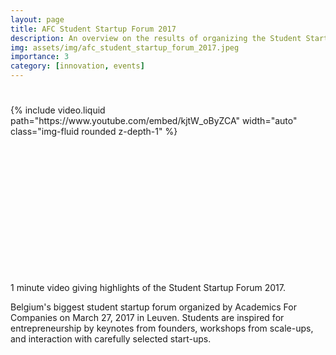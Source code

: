 ```yaml
---
layout: page
title: AFC Student Startup Forum 2017
description: An overview on the results of organizing the Student Startup Forum 2017
img: assets/img/afc_student_startup_forum_2017.jpeg
importance: 3
category: [innovation, events]
---
```


<style type="text/css">
  .videoWrapper {
	position: relative;
	padding-bottom: 56.25%; /* 16:9 */
	padding-top: 25px;
	height: 0;
}
.videoWrapper iframe {
	position: absolute;
	top: 0;
	left: 0;
	width: 100%;
	height: 100%;
}
</style>

<div class="row mt-3">
    <div class="col-sm mt-3 mt-md-0 videoWrapper">
        {% include video.liquid path="https://www.youtube.com/embed/kjtW_oByZCA" width="auto" class="img-fluid rounded z-depth-1" %}
    </div>
</div>
<div class="caption">
            1 minute video giving highlights of the Student Startup Forum 2017.
        </div>

Belgium's biggest student startup forum organized by Academics For Companies on March 27, 2017 in Leuven. Students are inspired for entrepreneurship by keynotes from founders, workshops from scale-ups, and interaction with carefully selected start-ups.

